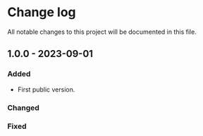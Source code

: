 # Change log

All notable changes to this project will be documented in this file.

## 1.0.0 - 2023-09-01

### Added
   * First public version.
### Changed
### Fixed
